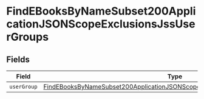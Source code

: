 # FindEBooksByNameSubset200ApplicationJSONScopeExclusionsJssUserGroups


## Fields

| Field                                                                                                                                                                                     | Type                                                                                                                                                                                      | Required                                                                                                                                                                                  | Description                                                                                                                                                                               |
| ----------------------------------------------------------------------------------------------------------------------------------------------------------------------------------------- | ----------------------------------------------------------------------------------------------------------------------------------------------------------------------------------------- | ----------------------------------------------------------------------------------------------------------------------------------------------------------------------------------------- | ----------------------------------------------------------------------------------------------------------------------------------------------------------------------------------------- |
| `userGroup`                                                                                                                                                                               | [FindEBooksByNameSubset200ApplicationJSONScopeExclusionsJssUserGroupsUserGroup](../../models/operations/findebooksbynamesubset200applicationjsonscopeexclusionsjssusergroupsusergroup.md) | :heavy_minus_sign:                                                                                                                                                                        | N/A                                                                                                                                                                                       |